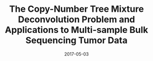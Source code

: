 ---
title: "The Copy-Number Tree Mixture Deconvolution Problem and Applications to Multi-sample Bulk Sequencing Tumor Data"
collection: talks
type: "Talk"
permalink: /talks/2017-05-03-recomb
venue: "RECOMB 2017, The 21st Annual InternationalConference on Research in Computational Molecular Biology"
date: 2017-05-03
location: "University of Hong Kong"
---